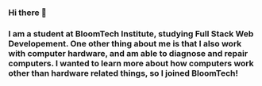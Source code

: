 ### Hi there 👋
### I am a student at BloomTech Institute, studying Full Stack Web Developement. One other thing about me is that I also work with computer hardware, and am able to diagnose and repair computers. I wanted to learn more about how computers work other than hardware related things, so I joined BloomTech!

<!--
**LynxKhaos/LynxKhaos** is a ✨ _special_ ✨ repository because its `README.md` (this file) appears on your GitHub profile.

Here are some ideas to get you started:

- 🔭 I’m currently working on expanding my knowledge on Web Development
- 🌱 I’m currently learning about Full Stack Web Development
- 📫 How to reach me: alexaymond01@gmail.com
- 😄 Pronouns: He
- ⚡ Fun fact: I also work with computer hardware, and repair!
-->
